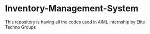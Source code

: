 # Inventory-Management-System
This repository is having all the codes used in AIML internship by Elite Techno Groups
